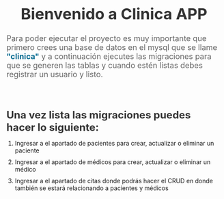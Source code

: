 <h1 style="font-size: 36px; color: #333; font-weight: bold; text-align: center;">Bienvenido a Clinica APP</h1>

<p style="font-size: 18px; color: #666; margin-bottom: 20px;">Para poder ejecutar el proyecto es muy importante que primero crees una base de datos en el mysql que se llame <strong style="font-weight: bold; color: #00698f;">"clinica"</strong> y a continuación ejecutes las migraciones para que se generen las tablas y cuando estén listas debes registrar un usuario y listo.</p>

<br style="margin-bottom: 40px;">

<h2 style="font-size: 24px; color: #333; font-weight: bold; margin-bottom: 10px;">Una vez lista las migraciones puedes hacer lo siguiente:</h2>

<ol style="list-style: decimal; padding-left: 20px; margin-bottom: 20px;">
  <li style="margin-bottom: 10px;">Ingresar a el apartado de pacientes para crear, actualizar o eliminar un paciente</li>
  <li style="margin-bottom: 10px;">Ingresar a el apartado de médicos para crear, actualizar o eliminar un médico</li>
  <li style="margin-bottom: 10px;">Ingresar a el apartado de citas donde podrás hacer el CRUD en donde también se estará relacionando a pacientes y médicos</li>
</ol>

